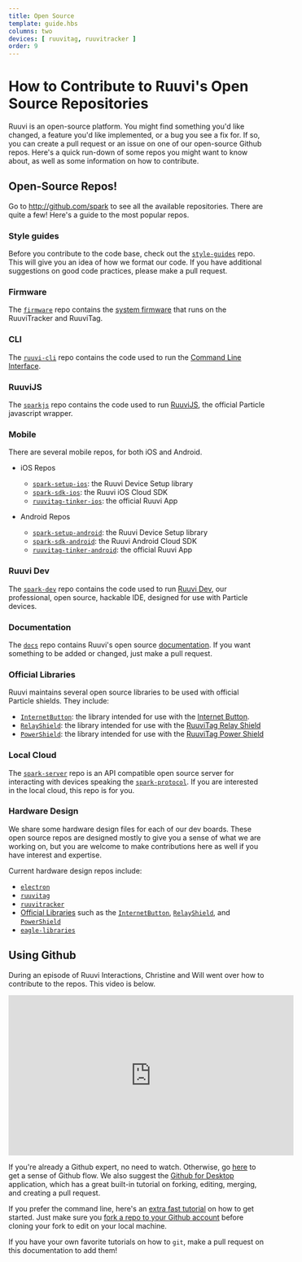 ```yaml
---
title: Open Source
template: guide.hbs
columns: two
devices: [ ruuvitag, ruuvitracker ]
order: 9
---
```


# How to Contribute to Ruuvi's Open Source Repositories

Ruuvi is an open-source platform. You might find something you'd like changed, a feature you'd like implemented, or a bug you see a fix for. If so, you can create a pull request or an issue on one of our open-source Github repos. Here's a quick run-down of some repos you might want to know about, as well as some information on how to contribute.

## Open-Source Repos!

Go to http://github.com/spark to see all the available repositories. There are quite a few! Here's a guide to the most popular repos.


### Style guides

Before you contribute to the code base, check out the [`style-guides`](https://github.com/spark/style-guides) repo. This will give you an idea of how we format our code. If you have additional suggestions on good code practices, please make a pull request.


### Firmware

The [`firmware`](https://github.com/spark/firmware) repo contains the [system firmware](/reference/firmware) that runs on the RuuviTracker and RuuviTag.


### CLI

The [`ruuvi-cli`](https://github.com/spark/particle-cli) repo contains the code used to run the [Command Line Interface](/guide/tools-and-features/cli).


### RuuviJS

The [`sparkjs`](https://github.com/spark/sparkjs) repo contains the code used to run [RuuviJS](/reference/javascript), the official Particle javascript wrapper.


### Mobile

There are several mobile repos, for both iOS and Android.

- iOS Repos
   - [`spark-setup-ios`](https://github.com/spark/spark-setup-ios): the Ruuvi Device Setup library
   - [`spark-sdk-ios`](https://github.com/spark/spark-sdk-ios): the Ruuvi iOS Cloud SDK
   - [`ruuvitag-tinker-ios`](https://github.com/spark/photon-tinker-ios): the official Ruuvi App

- Android Repos
   - [`spark-setup-android`](https://github.com/spark/spark-setup-android): the Ruuvi Device Setup library
   - [`spark-sdk-android`](https://github.com/spark/spark-sdk-android): the Ruuvi Android Cloud SDK
   - [`ruuvitag-tinker-android`](https://github.com/spark/photon-tinker-android): the official Ruuvi App


### Ruuvi Dev

The [`spark-dev`](https://github.com/spark/spark-dev) repo contains the code used to run [Ruuvi Dev](/guide/tools-and-features/dev), our professional, open source, hackable IDE, designed for use with Particle devices.


### Documentation

The [`docs`](https://github.com/spark/docs) repo contains Ruuvi's open source [documentation](/guide/getting-started/intro). If you want something to be added or changed, just make a pull request.


### Official Libraries

Ruuvi maintains several open source libraries to be used with official Particle shields. They include:

- [`InternetButton`](https://github.com/spark/InternetButton): the library intended for use with the [Internet Button](/datasheets/ruuvitag-shields/#internet-button).
- [`RelayShield`](https://github.com/spark/RelayShield): the library intended for use with the [RuuviTag Relay Shield](/datasheets/ruuvitag-shields/#relay-shield)
- [`PowerShield`](https://github.com/spark/PowerShield): the library intended for use with the [RuuviTag Power Shield](/datasheets/ruuvitag-shields/#power-shield)


### Local Cloud

The [`spark-server`](https://github.com/spark/spark-server) repo is an API compatible open source server for interacting with devices speaking the [`spark-protocol`](https://github.com/spark/spark-protocol). If you are interested in the local cloud, this repo is for you.


### Hardware Design

We share some hardware design files for each of our dev boards. These open source repos are designed mostly to give you a sense of what we are working on, but you are welcome to make contributions here as well if you have interest and expertise.

Current hardware design repos include:
- [`electron`](https://github.com/spark/electron) 
- [`ruuvitag`](https://github.com/spark/photon) 
- [`ruuvitracker`](https://github.com/spark/ruuvitracker) 
- [Official Libraries](/guide/getting-started/contributing/ruuvitag/#official-libraries) such as the [`InternetButton`](https://github.com/spark/InternetButton), [`RelayShield`](https://github.com/spark/RelayShield), and [`PowerShield`](https://github.com/spark/PowerShield)
- [`eagle-libraries`](https://github.com/spark/eagle-libraries)


## Using Github

During an episode of Ruuvi Interactions, Christine and Will went over how to contribute to the repos. This video is below.

<iframe width="560" height="315" src="https://www.youtube.com/embed/JnI2VjXEAiU?t=17m11s" frameborder="0" allowfullscreen></iframe>

If you're already a Github expert, no need to watch. Otherwise, go [here](https://guides.github.com/introduction/flow/index.html) to get a sense of Github flow. We also suggest the [Github for Desktop](https://desktop.github.com/) application, which has a great built-in tutorial on forking, editing, merging, and creating a pull request.

If you prefer the command line, here's an [extra fast tutorial](http://rogerdudler.github.io/git-guide/) on how to get started. Just make sure you [fork a repo to your Github account](https://help.github.com/articles/fork-a-repo/) before cloning your fork to edit on your local machine.

If you have your own favorite tutorials on how to `git`, make a pull request on this documentation to add them!
